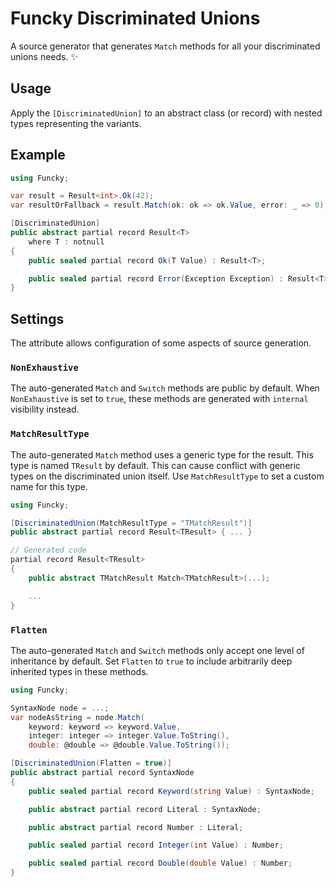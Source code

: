 # Funcky Discriminated Unions
A source generator that generates `Match` methods for all your discriminated unions needs. ✨

## Usage
Apply the `[DiscriminatedUnion]` to an abstract class (or record) with nested types representing the variants.

## Example
```cs
using Funcky;

var result = Result<int>.Ok(42);
var resultOrFallback = result.Match(ok: ok => ok.Value, error: _ => 0);

[DiscriminatedUnion]
public abstract partial record Result<T>
    where T : notnull
{
    public sealed partial record Ok(T Value) : Result<T>;

    public sealed partial record Error(Exception Exception) : Result<T>;
}
```

## Settings
The attribute allows configuration of some aspects of source generation.

### `NonExhaustive`
The auto-generated `Match` and `Switch` methods are public by default.
When `NonExhaustive` is set to `true`, these methods are generated with `internal` visibility instead.

### `MatchResultType`
The auto-generated `Match` method uses a generic type for the result. This type is named `TResult` by default.
This can cause conflict with generic types on the discriminated union itself. Use `MatchResultType` to set a custom name for this type.

```cs
using Funcky;

[DiscriminatedUnion(MatchResultType = "TMatchResult")]
public abstract partial record Result<TResult> { ... }

// Generated code
partial record Result<TResult>
{
    public abstract TMatchResult Match<TMatchResult>(...);

    ...
}
```

### `Flatten`
The auto-generated `Match` and `Switch` methods only accept one level of inheritance by default.
Set `Flatten` to `true` to include arbitrarily deep inherited types in these methods.

```cs
using Funcky;

SyntaxNode node = ...;
var nodeAsString = node.Match(
    keyword: keyword => keyword.Value,
    integer: integer => integer.Value.ToString(),
    double: @double => @double.Value.ToString());

[DiscriminatedUnion(Flatten = true)]
public abstract partial record SyntaxNode
{
    public sealed partial record Keyword(string Value) : SyntaxNode;

    public abstract partial record Literal : SyntaxNode;

    public abstract partial record Number : Literal;

    public sealed partial record Integer(int Value) : Number;

    public sealed partial record Double(double Value) : Number;
}
```
